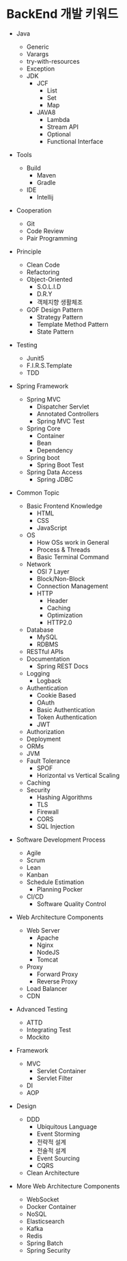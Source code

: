 # BackEnd 개발 키워드
- Java
	- Generic
	- Varargs
	- try-with-resources
	- Exception
	- JDK
		- JCF
			- List
			- Set
			- Map
		- JAVA8
			- Lambda
			- Stream API
			- Optional
			- Functional Interface

- Tools
	- Build
		- Maven
		- Gradle
	- IDE
		- Intellij
		
- Cooperation
	- Git
	- Code Review
	- Pair Programming
	
- Principle
	- Clean Code
	- Refactoring
	- Object-Oriented
		- S.O.L.I.D
		- D.R.Y
		- 객체지향 생활체조
	- GOF Design Pattern
		- Strategy Pattern
		- Template Method Pattern
		- State Pattern

- Testing
	- Junit5
	- F.I.R.S.Template
	- TDD

- Spring Framework
	- Spring MVC
		- Dispatcher Servlet
		- Annotated Controllers
		- Spring MVC Test
	- Spring Core
		- Container
		- Bean
		- Dependency
	- Spring boot
		- Spring Boot Test
	- Spring Data Access
		- Spring JDBC
		

- Common Topic
    - Basic Frontend Knowledge
        - HTML
        - CSS
        - JavaScript
    - OS
        - How OSs work in General
        - Process & Threads
        - Basic Terminal Command
    - Network
        - OSI 7 Layer
        - Block/Non-Block
        - Connection Management
        - HTTP
            - Header
            - Caching
            - Optimization
            - HTTP2.0
    - Database
        - MySQL
        - RDBMS
    - RESTful APIs
    - Documentation
        - Spring REST Docs
    - Logging
        - Logback
    - Authentication
        - Cookie Based
        - OAuth
        - Basic Authentication
        - Token Authentication
        - JWT
    - Authorization
    - Deployment
    - ORMs
    - JVM
    - Fault Tolerance
        - SPOF
        - Horizontal vs Vertical Scaling
    - Caching
    - Security
        - Hashing Algorithms
        - TLS
        - Firewall
        - CORS
        - SQL Injection

- Software Development Process
    - Agile
    - Scrum
    - Lean
    - Kanban
    - Schedule Estimation
        - Planning Pocker
    - CI/CD
        - Software Quality Control

- Web Architecture Components
    - Web Server
        - Apache
        - Nginx
        - NodeJS
        - Tomcat
    - Proxy
        - Forward Proxy
        - Reverse Proxy
    - Load Balancer
    - CDN

- Advanced Testing
    - ATTD
    - Integrating Test
    - Mockito

- Framework
    - MVC
        - Servlet Container
        - Servlet Filter
    - DI
    - AOP

- Design
  - DDD
      - Ubiquitous Language
      - Event Storming
      - 전략적 설계
      - 전술적 설계
      - Event Sourcing
      - CQRS
  - Clean Architecture

- More Web Architecture Components
    - WebSocket
    - Docker Container
    - NoSQL
    - Elasticsearch
    - Kafka
    - Redis
    - Spring Batch
    - Spring Security